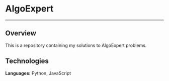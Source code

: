# AlgoExpert

***

## Overview
This is a repository containing my solutions to AlgoExpert problems.

## Technologies
**Languages:** Python, JavaScript